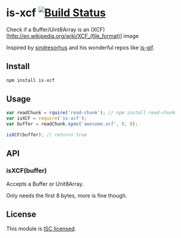 is-xcf [![Build Status](https://travis-ci.org/pskupinski/is-xcf.svg?branch=master)](https://travis-ci.org/pskupinski/is-xcf)
======

Check if a Buffer/Uint8Array is an (XCF)[http://en.wikipedia.org/wiki/XCF_(file_format)] image

Inspired by [sindresorhus](https://github.com/sindresorhus) and his wonderful repos like [is-gif](https://github.com/sindresorhus/is-gif).

## Install

```sh
npm install is-xcf
```

## Usage

```js
var readChunk = rquire('read-chunk'); // npm install read-chunk
var isXCF = require('is-xcf');
var buffer = readChunk.sync('awesome.xcf', 0, 8);

isXCF(buffer); // returns true
```

## API

### isXCF(buffer)

Accepts a Buffer or Unit8Array.

Only needs the first 8 bytes, more is fine though.

## License

This module is [ISC licensed](https://github.com/pskupinski/is-xcf/blob/master/LICENSE).
